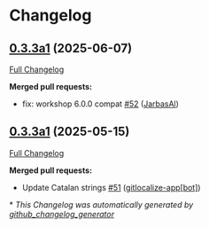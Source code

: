 # Changelog

## [0.3.3a1](https://github.com/OpenVoiceOS/ovos-skill-wikihow/tree/0.3.3a1) (2025-06-07)

[Full Changelog](https://github.com/OpenVoiceOS/ovos-skill-wikihow/compare/0.3.3a1...0.3.3a1)

**Merged pull requests:**

- fix: workshop 6.0.0 compat [\#52](https://github.com/OpenVoiceOS/ovos-skill-wikihow/pull/52) ([JarbasAl](https://github.com/JarbasAl))

## [0.3.3a1](https://github.com/OpenVoiceOS/ovos-skill-wikihow/tree/0.3.3a1) (2025-05-15)

[Full Changelog](https://github.com/OpenVoiceOS/ovos-skill-wikihow/compare/0.3.2...0.3.3a1)

**Merged pull requests:**

- Update Catalan strings [\#51](https://github.com/OpenVoiceOS/ovos-skill-wikihow/pull/51) ([gitlocalize-app[bot]](https://github.com/apps/gitlocalize-app))



\* *This Changelog was automatically generated by [github_changelog_generator](https://github.com/github-changelog-generator/github-changelog-generator)*
